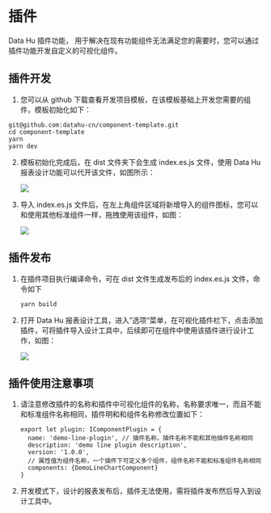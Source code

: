 # 插件

Data Hu 插件功能， 用于解决在现有功能组件无法满足您的需要时，您可以通过插件功能开发自定义的可视化组件。

## 插件开发

1. 您可以从 github 下载查看开发项目模板，在该模板基础上开发您需要的组件，模板初始化如下：

```
git@github.com:datahu-cn/component-template.git
cd component-template
yarn
yarn dev
```

2. 模板初始化完成后，在 dist 文件夹下会生成 index.es.js 文件，使用 Data Hu 报表设计功能可以代开该文件，如图所示：
   
   ![](/assets/2022-02-19-13-35-55-image.png)

3. 导入 index.es.js 文件后，在左上角组件区域将新增导入的组件图标，您可以和使用其他标准组件一样，拖拽使用该组件，如图：
   
   ![](/assets/2022-02-19-13-38-17-image.png)

## 插件发布

1. 在插件项目执行编译命令，可在 dist 文件生成发布后的 index.es.js 文件，命令如下
   
   ```
   yarn build
   ```

2. 打开 Data Hu 报表设计工具，进入”选项“菜单，在可视化插件栏下，点击添加插件，可将插件导入设计工具中，后续即可在组件中使用该插件进行设计工作，如图：
   
   ![](/assets/2022-02-19-13-43-54-image.png)

## 插件使用注意事项

1. 请注意修改插件的名称和插件中可视化组件的名称，名称要求唯一，而且不能和标准组件名称相同，插件明和和组件名称修改位置如下：
   
   ```
   export let plugin: IComponentPlugin = {
     name: 'demo-line-plugin', // 插件名称，插件名称不能和其他插件名称相同
     description: 'demo line plugin description',
     version: '1.0.0',
     // 属性值为组件名称，一个插件下可定义多个组件，组件名称不能和标准组件名称相同
     components: {DemoLineChartComponent}
   }
   ```

2. 开发模式下，设计的报表发布后，插件无法使用，需将插件发布然后导入到设计工具中。
